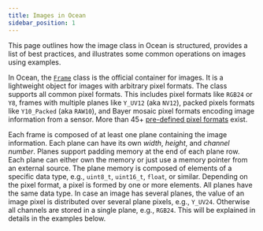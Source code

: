 ```yaml
---
title: Images in Ocean
sidebar_position: 1
---
```


This page outlines how the image class in Ocean is structured, provides a list of best practices, and illustrates some common operations on images using examples.

In Ocean, the [`Frame`](https://github.com/facebookresearch/ocean/blob/v1.0.0/impl/ocean/base/Frame.h#L1765) class is the official container for images. It is a lightweight object for images with arbitrary pixel formats. The class supports all common pixel formats. This includes pixel formats like `RGB24` or `Y8`, frames with multiple planes like `Y_UV12` (aka `NV12`), packed pixels formats like `Y10_Packed` (aka `RAW10`), and Bayer mosaic pixel formats encoding image information from a sensor. More than 45+ [pre-defined pixel formats](https://github.com/facebookresearch/ocean/blob/v1.0.0/impl/ocean/base/Frame.h#L179) exist.

Each frame is composed of at least one plane containing the image information. Each plane can have its own *width*, *height*, and *channel number*. Planes support padding memory at the end of each plane row. Each plane can either own the memory or just use a memory pointer from an external source.
The plane memory is composed of elements of a specific data type, e.g., `uint8_t`, `uint16_t`, `float`, or similar. Depending on the pixel format, a pixel is formed by one or more elements. All planes have the same data type. In case an image has several planes, the value of an image pixel is distributed over several plane pixels, e.g., `Y_UV24`. Otherwise all channels are stored in a single plane, e.g., `RGB24`. This will be explained in details in the examples below.
